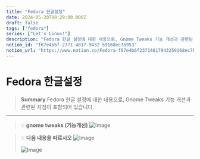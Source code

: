 ```yaml
---
title: "Fedora 한글설정"
date: 2024-05-20T08:29:00.000Z
draft: false
tags: ["fedora"]
series: ["Let's Linux!"]
description: "Fedora 한글 설정에 대한 내용으로, Gnome Tweaks 기능 개선과 관련된 지침이 포함되어 있습니다."
notion_id: "f67e4b6f-2371-4817-9432-59168ec7b953"
notion_url: "https://www.notion.so/Fedora-f67e4b6f23714817943259168ec7b953"
---
```


# Fedora 한글설정

> **Summary**
> Fedora 한글 설정에 대한 내용으로, Gnome Tweaks 기능 개선과 관련된 지침이 포함되어 있습니다.

---

> 💡 **gnome tweaks (기능개선)**
> ![Image](https://prod-files-secure.s3.us-west-2.amazonaws.com/09ccd4d5-876c-4bba-bbdf-cc77a0a11257/b138d583-b810-4db4-8103-e43f514f1d02/Untitled.png?X-Amz-Algorithm=AWS4-HMAC-SHA256&X-Amz-Content-Sha256=UNSIGNED-PAYLOAD&X-Amz-Credential=ASIAZI2LB4662UIRAVST%2F20250724%2Fus-west-2%2Fs3%2Faws4_request&X-Amz-Date=20250724T101858Z&X-Amz-Expires=3600&X-Amz-Security-Token=IQoJb3JpZ2luX2VjEAIaCXVzLXdlc3QtMiJHMEUCIBsy36RW4Cl7vCl7VNvgY%2BhWEXTt8XT9jNWCRbGlZs1bAiEAxiK347YgwX7Zkmq0KfekNhSYyPqE4MLFOAWmT4jN8kEq%2FwMIKhAAGgw2Mzc0MjMxODM4MDUiDJUdXAU8o6Zkys0%2FICrcAy21BlgOU9YX%2BkIuIj%2B6GOODQAbOh%2Bwis7Azj7YNrFeunjidEArhVsnXXqJUAeq2%2BB9VPOacJtYfh8WZvpWCnKME7Hsy5hfA7BYV5k9cnc%2Fa28lJDt8ALi4SYRCQQcp0p58y0nQTWlXBb5cqS3r0T5Nf9YU5UoKfm4Hq6xZksq%2BOavWmmzbzgrVw5jV4cAa6oOWOhBgfYOhEV4jWXLxIJGfcCRKlyolSplNiq%2F2qdHatyS3kUiZjaAQAPjuh8U7CNp3zxKNj8d8eQwvsnuqJ5ba6oWLE1Cqa%2B2UKqY4cUUGBXlcs3AhV0ReRLjYkaMWe4CcIhyaEG0Wp3nuTdzfLUBQsrFNCh9JSlemerHkMr4lBXUrbWa7Vq%2Fd0%2Fz7gJOgcLQPiw2Zu%2Bh6q38a0eftp0lUtzh2OCDffO8i2OeVgiARejCKEFGTlw0OxPLcLcFIKc0gEz4ImYHo0eM6T1I1%2F898RQBNwALnoai2D0Q562vTqjU0wg%2F020M2Y1QhQy9wb7Vvw5AKIvji%2FH2gjh%2FxGkoxyX5nwQ9EB5BHQMvW8erJKLdaS6Nu7aNLdwGk6pN3LDv2KvWIB%2F7HJiquOTHAvKwE9iWfnH1NJ5yHRekC45ZiqHykwTq4sDg6xxcJwMNX2h8QGOqUBYdeInq8y5HG7nNQ0EPkkUXZhSq3T4oVHsDRJNJN4YsN6F0j2D%2BA20xdbwn1XHWDZV3J4r1mqN60wX2kT20tftXu8Lt84wR2HtuUAOw93ZqevTA7n6fP7vR2l8Ls7VNDvYRJRU6%2BHoGTQpLF%2FOHBk3hK8ePoPbrqTh0uZdjL89O%2Bc2hBOFbq8eKTvsOKhyDPbQUkYOyHCzJW1e56H2BOgvwoegZtr&X-Amz-Signature=bf6cb3b7423eaca61e378772fce5e624c338cedce33c05c1245f308cba48797f&X-Amz-SignedHeaders=host&x-amz-checksum-mode=ENABLED&x-id=GetObject)
>
>

> 💡 **다음 내용을 따르시오**
> ![Image](https://prod-files-secure.s3.us-west-2.amazonaws.com/09ccd4d5-876c-4bba-bbdf-cc77a0a11257/3bc6b68a-70a2-4a12-aa13-b48697b6d61a/Untitled.png?X-Amz-Algorithm=AWS4-HMAC-SHA256&X-Amz-Content-Sha256=UNSIGNED-PAYLOAD&X-Amz-Credential=ASIAZI2LB466QO4RMMQ6%2F20250724%2Fus-west-2%2Fs3%2Faws4_request&X-Amz-Date=20250724T101859Z&X-Amz-Expires=3600&X-Amz-Security-Token=IQoJb3JpZ2luX2VjEAIaCXVzLXdlc3QtMiJGMEQCIDbihO2Pzw2lWdVeTuWCGkEqyATcKMCm6mGIXS1eJodJAiBBLlGqffHUOxNVthfrHWJiIQqI%2BPnGIbu9MUYcSyAjoyr%2FAwgqEAAaDDYzNzQyMzE4MzgwNSIMwKVSIG8lYIY1q1JeKtwD0Q%2F5zMfU48IoBbsvwXOt6JTqXodpGoysycubhqmQvT9c7u5qfbbecF1Pm0i3979KpGAA5SdyYTbvw6NhkrRhAKSTzPJ3IibrdbI73APK9FiZHCMpgU87lo%2Bv%2FqiBlSVr1ArTY6Zi7rklnlRw37Xrbpc2dE216Iv0SvDDtzSHF12taEtjj101T5UMm49Y4FcpvFnUbuKSx%2F6y4SXiA005fx59B1KRxTLJdVfenBQ6Mr55qGN6Kvq1Zp%2BZhMdqpK01Nopz%2BrwZmYqPXQZK6N8VhbiZrW5fpGvr8k22v9%2BeHjT2%2BJivWDiUBCFVrUKrGhK6kwU8Iv%2FQ3GGzMbXSyjWOzShdU61mR2eoglxDzvxeDVd%2B1qGBW%2F7wbWdRlIRdaIYnV6WDrniRo9iGczd0z13amHFpw8Jb3CcY%2F0PQmrfZasvNddma2OHOYGaSUvR%2F%2B51TPs4fKnGub5QupMPvjg%2F4aHTpxuvMw3yd2TeT7dSgg5S9GqOK0g9mrBv9bKO37xw0fz9hPMN3HCJfoIe9ZxIbclt60kR5Fz%2BrQ6iDqSYoG9hIPyQJFsNYwCofFw1PiUim58m65Ql8nO%2FjqqYhVnBJGF2LA8DCWN6WANMSW4RlLoVifhbIWyXhLH5KUAEwqPaHxAY6pgF8MM7unsI4m4FjcG5t0bWPIPK1%2F%2B7CUKiuKvSHXFZSqqdSiceTqFDICzmchCIEa8uYggC3PKKsH1pjuYQsyqBg85LNB%2F3rMAQprnNdCrhlmMdUr8wdDokEARTHOevoFHVJt3%2B5dDg8I8%2FUMLbEejEyBkNut8zyZP6W11goOAY3qUQgAG8PWy4qYqkmXFPnr9mvQgKhN4u%2FEr7YJS0S9z65yoVwUu18&X-Amz-Signature=25b42b9bf8afc96742f704f20e30a6e0e6c59a25b9993e232a5f344dcc64c3a3&X-Amz-SignedHeaders=host&x-amz-checksum-mode=ENABLED&x-id=GetObject)
>
> ![Image](https://prod-files-secure.s3.us-west-2.amazonaws.com/09ccd4d5-876c-4bba-bbdf-cc77a0a11257/7b9ee73a-31ca-4380-8a85-953e3f71b964/Untitled.png?X-Amz-Algorithm=AWS4-HMAC-SHA256&X-Amz-Content-Sha256=UNSIGNED-PAYLOAD&X-Amz-Credential=ASIAZI2LB466QO4RMMQ6%2F20250724%2Fus-west-2%2Fs3%2Faws4_request&X-Amz-Date=20250724T101859Z&X-Amz-Expires=3600&X-Amz-Security-Token=IQoJb3JpZ2luX2VjEAIaCXVzLXdlc3QtMiJGMEQCIDbihO2Pzw2lWdVeTuWCGkEqyATcKMCm6mGIXS1eJodJAiBBLlGqffHUOxNVthfrHWJiIQqI%2BPnGIbu9MUYcSyAjoyr%2FAwgqEAAaDDYzNzQyMzE4MzgwNSIMwKVSIG8lYIY1q1JeKtwD0Q%2F5zMfU48IoBbsvwXOt6JTqXodpGoysycubhqmQvT9c7u5qfbbecF1Pm0i3979KpGAA5SdyYTbvw6NhkrRhAKSTzPJ3IibrdbI73APK9FiZHCMpgU87lo%2Bv%2FqiBlSVr1ArTY6Zi7rklnlRw37Xrbpc2dE216Iv0SvDDtzSHF12taEtjj101T5UMm49Y4FcpvFnUbuKSx%2F6y4SXiA005fx59B1KRxTLJdVfenBQ6Mr55qGN6Kvq1Zp%2BZhMdqpK01Nopz%2BrwZmYqPXQZK6N8VhbiZrW5fpGvr8k22v9%2BeHjT2%2BJivWDiUBCFVrUKrGhK6kwU8Iv%2FQ3GGzMbXSyjWOzShdU61mR2eoglxDzvxeDVd%2B1qGBW%2F7wbWdRlIRdaIYnV6WDrniRo9iGczd0z13amHFpw8Jb3CcY%2F0PQmrfZasvNddma2OHOYGaSUvR%2F%2B51TPs4fKnGub5QupMPvjg%2F4aHTpxuvMw3yd2TeT7dSgg5S9GqOK0g9mrBv9bKO37xw0fz9hPMN3HCJfoIe9ZxIbclt60kR5Fz%2BrQ6iDqSYoG9hIPyQJFsNYwCofFw1PiUim58m65Ql8nO%2FjqqYhVnBJGF2LA8DCWN6WANMSW4RlLoVifhbIWyXhLH5KUAEwqPaHxAY6pgF8MM7unsI4m4FjcG5t0bWPIPK1%2F%2B7CUKiuKvSHXFZSqqdSiceTqFDICzmchCIEa8uYggC3PKKsH1pjuYQsyqBg85LNB%2F3rMAQprnNdCrhlmMdUr8wdDokEARTHOevoFHVJt3%2B5dDg8I8%2FUMLbEejEyBkNut8zyZP6W11goOAY3qUQgAG8PWy4qYqkmXFPnr9mvQgKhN4u%2FEr7YJS0S9z65yoVwUu18&X-Amz-Signature=cc81e59ad484b6d98ac220523c0e826e2866836393f0745036335de7e7dcf6c5&X-Amz-SignedHeaders=host&x-amz-checksum-mode=ENABLED&x-id=GetObject)
>
>

